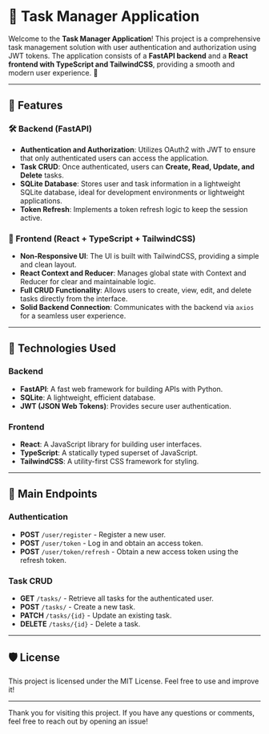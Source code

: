 # 📝 Task Manager Application

Welcome to the **Task Manager Application**! This project is a comprehensive task management solution with user authentication and authorization using JWT tokens. The application consists of a **FastAPI backend** and a **React frontend with TypeScript and TailwindCSS**, providing a smooth and modern user experience. 🚀

---

## 🌟 Features

### 🛠️ Backend (FastAPI)

- **Authentication and Authorization**: Utilizes OAuth2 with JWT to ensure that only authenticated users can access the application.
- **Task CRUD**: Once authenticated, users can **Create, Read, Update, and Delete** tasks.
- **SQLite Database**: Stores user and task information in a lightweight SQLite database, ideal for development environments or lightweight applications.
- **Token Refresh**: Implements a token refresh logic to keep the session active.

### 🎨 Frontend (React + TypeScript + TailwindCSS)

- **Non-Responsive UI**: The UI is built with TailwindCSS, providing a simple and clean layout.
- **React Context and Reducer**: Manages global state with Context and Reducer for clear and maintainable logic.
- **Full CRUD Functionality**: Allows users to create, view, edit, and delete tasks directly from the interface.
- **Solid Backend Connection**: Communicates with the backend via `axios` for a seamless user experience.

---

## 🚀 Technologies Used

### Backend
- **FastAPI**: A fast web framework for building APIs with Python.
- **SQLite**: A lightweight, efficient database.
- **JWT (JSON Web Tokens)**: Provides secure user authentication.

### Frontend
- **React**: A JavaScript library for building user interfaces.
- **TypeScript**: A statically typed superset of JavaScript.
- **TailwindCSS**: A utility-first CSS framework for styling.

---

## 📜 Main Endpoints

### Authentication

- **POST** `/user/register` - Register a new user.
- **POST** `/user/token` - Log in and obtain an access token.
- **POST** `/user/token/refresh` - Obtain a new access token using the refresh token.

### Task CRUD

- **GET** `/tasks/` - Retrieve all tasks for the authenticated user.
- **POST** `/tasks/` - Create a new task.
- **PATCH** `/tasks/{id}` - Update an existing task.
- **DELETE** `/tasks/{id}` - Delete a task.

---

## 🛡️ License

This project is licensed under the MIT License. Feel free to use and improve it!

---

Thank you for visiting this project. If you have any questions or comments, feel free to reach out by opening an issue!
